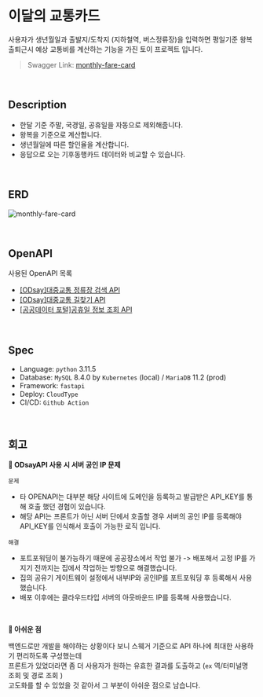 # 이달의 교통카드
사용자가 생년월일과 출발지/도착지 (지하철역, 버스정류장)을 입력하면 평일기준 왕복 출퇴근시 예상 교통비를 계산하는
기능을 가진 토이 프로젝트 입니다.

> Swagger Link: [monthly-fare-card](https://port-0-monthly-fare-card-lxvf8lgx584ba9bc.sel5.cloudtype.app/docs#/)
</br>

## Description
- 한달 기준 주말, 국경일, 공휴일을 자동으로 제외해줍니다.
- 왕복을 기준으로 계산합니다.
- 생년월일에 따른 할인율을 계산합니다.
- 응답으로 오는 기후동행카드 데이터와 비교할 수 있습니다.

</br>

## ERD 
![monthly-fare-card](https://github.com/fore0919/monthly-fare-card/assets/91520365/7055176f-52e8-4c92-a4fb-a696251fcecc)

</br>

## OpenAPI
사용된 OpenAPI 목록 
- [[ODsay]대중교통 정류장 검색 API](https://lab.odsay.com/guide/releaseReference#searchStation)
- [[ODsay]대중교통 길찾기 API](https://lab.odsay.com/guide/releaseReference#searchPubTransPathT)
- [[공공데이터 포털]공휴일 정보 조회 API](https://www.data.go.kr/data/15012690/openapi.do)
</br>

## Spec
- Language: `python` 3.11.5
- Database: `MySQL` 8.4.0 by `Kubernetes` (local) / `MariaDB` 11.2 (prod)
- Framework: `fastapi`
- Deploy: `CloudType`
- CI/CD: `Github Action`
</br>

## 회고

**📌 ODsayAPI 사용 시 서버 공인 IP 문제**

`문제`
- 타 OPENAPI는 대부분 해당 사이트에 도메인을 등록하고 발급받은 API_KEY를 통해 호출 했던 경험이 있습니다.
- 해당 API는 프론트가 아닌 서버 단에서 호출할 경우 서버의 공인 IP를 등록해야 API_KEY를 인식해서 호출이 가능한 로직 입니다.

`해결`
- 포트포워딩이 불가능하기 때문에 공공장소에서 작업 불가 -> 배포해서 고정 IP를 가지기 전까지는 집에서 작업하는 방향으로 해결했습니다.
- 집의 공유기 게이트웨이 설정에서 내부IP와 공인IP를 포트포워딩 후 등록해서 사용했습니다.
- 배포 이후에는 클라우드타입 서버의 아웃바운드 IP를 등록해 사용했습니다.

</br>

**📌 아쉬운 점**

백엔드로만 개발을 해야하는 상황이다 보니 스웨거 기준으로 API 하나에 최대한 사용하기 편리하도록 구성했는데   
프론트가 있었더라면 좀 더 사용자가 원하는 유효한 결과를 도출하고 (`ex` 역/터미널명 조회 및 경로 조회 )   
고도화를 할 수 있었을 것 같아서 그 부분이 아쉬운 점으로 남습니다.  
